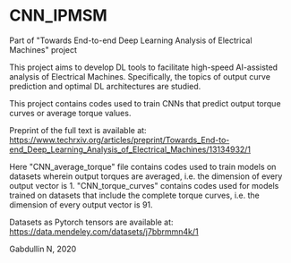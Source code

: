 # CNN_IPMSM
Part of "Towards End-to-end Deep Learning Analysis of Electrical Machines" project

This project aims to develop DL tools to facilitate high-speed AI-assisted analysis of Electrical Machines.
Specifically, the topics of output curve prediction and optimal DL architectures are studied.

This project contains codes used to train CNNs that predict output torque curves or average torque values.

Preprint of the full text is available at: 
https://www.techrxiv.org/articles/preprint/Towards_End-to-end_Deep_Learning_Analysis_of_Electrical_Machines/13134932/1

Here "CNN_average_torque" file contains codes used to train models on datasets wherein output torques are averaged, i.e. the dimension of every output vector is 1.
"CNN_torque_curves" contains codes used for models trained on datasets that include the complete torque curves, i.e. the dimension of every output vector is 91.

Datasets as Pytorch tensors are available at:
https://data.mendeley.com/datasets/j7bbrmmn4k/1

Gabdullin N, 2020
